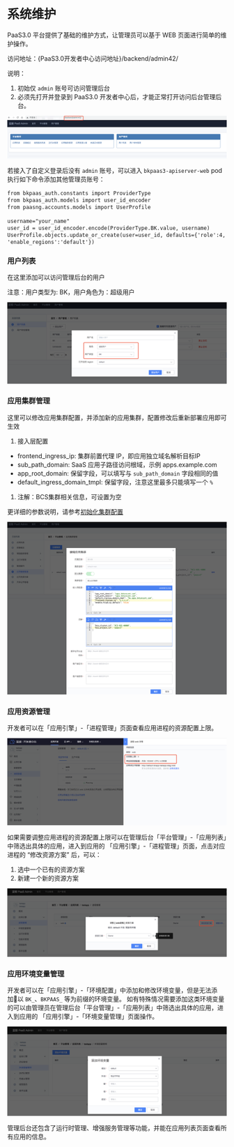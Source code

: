 # 系统维护

PaaS3.0 平台提供了基础的维护方式，让管理员可以基于 WEB 页面进行简单的维护操作。

访问地址：{PaaS3.0开发者中心访问地址}/backend/admin42/

说明：
1. 初始仅 `admin` 账号可访问管理后台
2. 必须先打开并登录到 PaaS3.0 开发者中心后，才能正常打开访问后台管理后台。

![-w2020](../../../assets/paas3/admin01.png)

若接入了自定义登录后没有 `admin` 账号，可以进入 `bkpaas3-apiserver-web` pod 执行如下命令添加其他管理员账号：

```
from bkpaas_auth.constants import ProviderType
from bkpaas_auth.models import user_id_encoder
from paasng.accounts.models import UserProfile

username="your_name"
user_id = user_id_encoder.encode(ProviderType.BK.value, username)
UserProfile.objects.update_or_create(user=user_id, defaults={'role':4, 'enable_regions':'default'})
```

### 用户列表

在这里添加可以访问管理后台的用户

注意：用户类型为: BK，用户角色为：超级用户

![-w2020](../../../assets/paas3/admin_user.png)

### 应用集群管理

这里可以修改应用集群配置，并添加新的应用集群，配置修改后重新部署应用即可生效

1. 接入层配置

- frontend_ingress_ip: 集群前置代理 IP，即应用独立域名解析目标IP
- sub_path_domain: SaaS 应用子路径访问根域，示例 apps.example.com
- app_root_domain: 保留字段，可以填写与 `sub_path_domain` 字段相同的值
- default_ingress_domain_tmpl: 保留字段，注意这里最多只能填写一个 `%`

1. 注解：BCS集群相关信息，可设置为空

更详细的参数说明，请参考[初始化集群配置 ](../../../../应用运维文档/PaaS3/docs/configure_initial_cluster.md)

![-w2020](../../../assets/paas3/admin_appcluster.png)


### 应用资源管理

开发者可以在「应用引擎」-「进程管理」页面查看应用进程的资源配置上限。

![-w2020](../../../assets/paas3/admin_process_limit.png)

如果需要调整应用进程的资源配置上限可以在管理后台「平台管理」-「应用列表」中筛选出具体的应用，进入到应用的 「应用引擎」-「进程管理」页面，点击对应进程的 “修改资源方案” 后，可以：
1. 选中一个已有的资源方案
2. 新建一个新的资源方案

![-w2020](../../../assets/paas3/admin_process_plan.png)


### 应用环境变量管理

开发者可以在「应用引擎」-「环境配置」中添加和修改环境变量，但是无法添加以 `BK_`、`BKPAAS_` 等为前缀的环境变量。
如有特殊情况需要添加这类环境变量的可以由管理员在管理后台「平台管理」-「应用列表」中筛选出具体的应用，进入到应用的 「应用引擎」-「环境变量管理」页面操作。

![-w2020](../../../assets/paas3/admin_config_vars.png)


管理后台还包含了运行时管理、增强服务管理等功能，并能在应用列表页面查看所有应用的信息。
